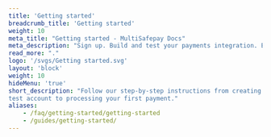 ```yaml
---
title: 'Getting started'
breadcrumb_title: 'Getting started'
weight: 10
meta_title: "Getting started - MultiSafepay Docs"
meta_description: "Sign up. Build and test your payments integration. Explore our products and services. Use our API Reference, SDKs, and wrappers. Get support."
read_more: "."
logo: '/svgs/Getting started.svg'
layout: 'block'
weight: 10
hideMenu: 'true'
short_description: "Follow our step-by-step instructions from creating a 
test account to processing your first payment."
aliases:
    - /faq/getting-started/getting-started
    - /guides/getting-started/
---
```


